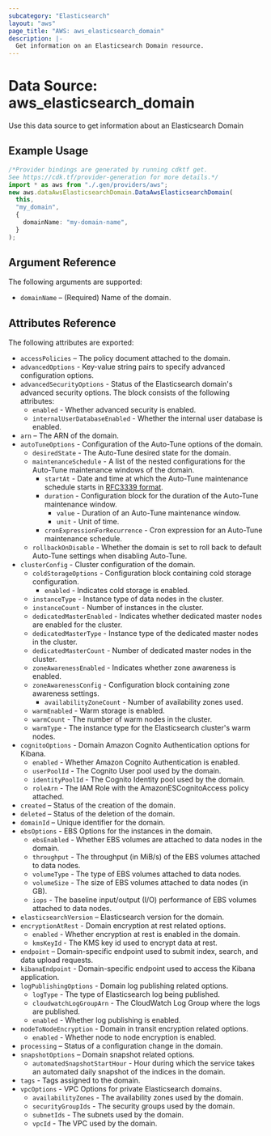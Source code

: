 ```yaml
---
subcategory: "Elasticsearch"
layout: "aws"
page_title: "AWS: aws_elasticsearch_domain"
description: |-
  Get information on an Elasticsearch Domain resource.
---
```


# Data Source: aws\_elasticsearch\_domain

Use this data source to get information about an Elasticsearch Domain

## Example Usage

```typescript
/*Provider bindings are generated by running cdktf get.
See https://cdk.tf/provider-generation for more details.*/
import * as aws from "./.gen/providers/aws";
new aws.dataAwsElasticsearchDomain.DataAwsElasticsearchDomain(
  this,
  "my_domain",
  {
    domainName: "my-domain-name",
  }
);

```

## Argument Reference

The following arguments are supported:

* `domainName` – (Required) Name of the domain.

## Attributes Reference

The following attributes are exported:

* `accessPolicies` – The policy document attached to the domain.
* `advancedOptions` - Key-value string pairs to specify advanced configuration options.
* `advancedSecurityOptions` - Status of the Elasticsearch domain's advanced security options. The block consists of the following attributes:
  * `enabled` - Whether advanced security is enabled.
  * `internalUserDatabaseEnabled` - Whether the internal user database is enabled.
* `arn` – The ARN of the domain.
* `autoTuneOptions` - Configuration of the Auto-Tune options of the domain.
  * `desiredState` - The Auto-Tune desired state for the domain.
  * `maintenanceSchedule` - A list of the nested configurations for the Auto-Tune maintenance windows of the domain.
    * `startAt` - Date and time at which the Auto-Tune maintenance schedule starts in [RFC3339 format](https://tools.ietf.org/html/rfc3339#section-5.8).
    * `duration` - Configuration block for the duration of the Auto-Tune maintenance window.
      * `value` - Duration of an Auto-Tune maintenance window.
      * `unit` - Unit of time.
    * `cronExpressionForRecurrence` - Cron expression for an Auto-Tune maintenance schedule.
  * `rollbackOnDisable` - Whether the domain is set to roll back to default Auto-Tune settings when disabling Auto-Tune.
* `clusterConfig` - Cluster configuration of the domain.
  * `coldStorageOptions` - Configuration block containing cold storage configuration.
    * `enabled` - Indicates  cold storage is enabled.
  * `instanceType` - Instance type of data nodes in the cluster.
  * `instanceCount` - Number of instances in the cluster.
  * `dedicatedMasterEnabled` - Indicates whether dedicated master nodes are enabled for the cluster.
  * `dedicatedMasterType` - Instance type of the dedicated master nodes in the cluster.
  * `dedicatedMasterCount` - Number of dedicated master nodes in the cluster.
  * `zoneAwarenessEnabled` - Indicates whether zone awareness is enabled.
  * `zoneAwarenessConfig` - Configuration block containing zone awareness settings.
    * `availabilityZoneCount` - Number of availability zones used.
  * `warmEnabled` - Warm storage is enabled.
  * `warmCount` - The number of warm nodes in the cluster.
  * `warmType` - The instance type for the Elasticsearch cluster's warm nodes.
* `cognitoOptions` - Domain Amazon Cognito Authentication options for Kibana.
  * `enabled` - Whether Amazon Cognito Authentication is enabled.
  * `userPoolId` - The Cognito User pool used by the domain.
  * `identityPoolId` - The Cognito Identity pool used by the domain.
  * `roleArn` - The IAM Role with the AmazonESCognitoAccess policy attached.
* `created` – Status of the creation of the domain.
* `deleted` – Status of the deletion of the domain.
* `domainId` – Unique identifier for the domain.
* `ebsOptions` - EBS Options for the instances in the domain.
  * `ebsEnabled` - Whether EBS volumes are attached to data nodes in the domain.
  * `throughput` - The throughput (in MiB/s) of the EBS volumes attached to data nodes.
  * `volumeType` - The type of EBS volumes attached to data nodes.
  * `volumeSize` - The size of EBS volumes attached to data nodes (in GB).
  * `iops` - The baseline input/output (I/O) performance of EBS volumes attached to data nodes.
* `elasticsearchVersion` – Elasticsearch version for the domain.
* `encryptionAtRest` - Domain encryption at rest related options.
  * `enabled` - Whether encryption at rest is enabled in the domain.
  * `kmsKeyId` - The KMS key id used to encrypt data at rest.
* `endpoint` – Domain-specific endpoint used to submit index, search, and data upload requests.
* `kibanaEndpoint` - Domain-specific endpoint used to access the Kibana application.
* `logPublishingOptions` - Domain log publishing related options.
  * `logType` - The type of Elasticsearch log being published.
  * `cloudwatchLogGroupArn` - The CloudWatch Log Group where the logs are published.
  * `enabled` - Whether log publishing is enabled.
* `nodeToNodeEncryption` - Domain in transit encryption related options.
  * `enabled` - Whether node to node encryption is enabled.
* `processing` – Status of a configuration change in the domain.
* `snapshotOptions` – Domain snapshot related options.
  * `automatedSnapshotStartHour` - Hour during which the service takes an automated daily snapshot of the indices in the domain.
* `tags` - Tags assigned to the domain.
* `vpcOptions` - VPC Options for private Elasticsearch domains.
  * `availabilityZones` - The availability zones used by the domain.
  * `securityGroupIds` - The security groups used by the domain.
  * `subnetIds` - The subnets used by the domain.
  * `vpcId` - The VPC used by the domain.
